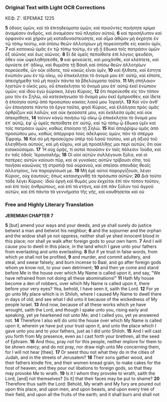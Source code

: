 ### Original Text with Light OCR Corrections

ΚΕΦ. Ζʹ. ΙΕΡΕΜΙΑΣ 1225

**5** ὁδοὺς ὑμῶν, καὶ τὰ ἐπιτηδεύματα ὑμῶν, καὶ ποιοῦντες ποιήσητε κρίμα ἀναμέσον ἀνδρὸς, καὶ ἀναμέσον τοῦ πλησίον αὐτοῦ,
**6** καὶ προσήλυτον καὶ ὀρφανὸν καὶ χήραν μὴ καταδυναστεύσητε, καὶ αἷμα ἀθῷον μὴ ἐκχέητε ἐν τῷ τόπῳ τούτῳ, καὶ ὀπίσω θεῶν ἀλλοτρίων μὴ πορεύσησθε εἰς κακὸν ὑμῖν,
**7** καὶ κατοικιῶ ὑμᾶς ἐν τῷ τόπῳ τούτῳ, ἐν γῇ ᾗ ἔδωκα τοῖς πατράσιν ὑμῶν ἐξ αἰῶνος καὶ ἕως αἰῶνος.
**8** Εἰ δὲ ὑμεῖς πεποίθατε ἐπὶ λόγοις ψευδέσι, ὅθεν οὐκ ὠφεληθήσεσθε,
**9** καὶ φονεύετε, καὶ μοιχᾶσθε, καὶ κλέπτετε, καὶ ὀμνύετε ἐπ᾽ ἀδίκῳ, καὶ θυμιᾶτε τῇ Βάαλ καὶ ὀπίσω θεῶν ἀλλοτρίων πορεύεσθε, ὧν οὐκ οἴδατε, τοῦ κακῶς εἶναι ὑμῖν,
**10** καὶ ἤλθατε, καὶ ἔστητε ἐνώπιόν μου ἐν τῷ οἴκῳ, οὗ ἐπικέκληται τὸ ὄνομά μου ἐπ᾽ αὐτῷ, καὶ εἴπατε, ἀπεσχήμεθα τοῦ μὴ ποιεῖν πάντα τὰ βδελύγματα ταῦτα.
**11** Μὴ σπήλαιον λῃστῶν ὁ οἶκός μου, οὗ ἐπικέκληται τὸ ὄνομά μου ἐπ᾽ αὐτῷ ἐκεῖ ἐνώπιον ὑμῶν; καὶ ἰδοὺ ἐγὼ ἑώρακα, λέγει Κύριος,
**12** ὅτι πορεύεσθε εἰς τὸν τόπον μου τὸν ἐν Σηλὼ, οὗ κατεσκήνωσα τὸ ὄνομά μου ἐκεῖ ἔμπροσθεν, καὶ ἴδετε ἃ ἐποίησα αὐτῷ ἀπὸ προσώπου κακίας λαοῦ μου Ἰσραήλ.
**13** Καὶ νῦν ἀνθ᾽ ὧν ἐποιήσατε πάντα τὰ ἔργα ταῦτα, φησὶ Κύριος, καὶ ἐλάλησα πρὸς ὑμᾶς ὀρθρίζων καὶ λαλῶν, καὶ οὐκ ἠκούσατέ μου, καὶ ἐκάλεσα ὑμᾶς καὶ οὐκ ἀπεκρίθητε,
**14** τοίνυν κἀγὼ ποιήσω τῷ οἴκῳ ᾧ ἐπικέκληται τὸ ὄνομά μου ἐπ᾽ αὐτῷ, ἐφ᾽ ᾧ ὑμεῖς πεποίθατε ἐπ᾽ αὐτῷ, καὶ τῷ τόπῳ ᾧ ἔδωκα ὑμῖν καὶ τοῖς πατράσιν ὑμῶν, καθὼς ἐποίησα τῇ Σηλὼ.
**15** Καὶ ἀποῤῥίψω ὑμᾶς ἀπὸ προσώπου μου, καθὼς ἀπέρριψα τοὺς ἀδελφοὺς ὑμῶν, πᾶν τὸ σπέρμα Ἐφραίμ.
**16** Καὶ σὺ μὴ προσεύχου ὑπὲρ τοῦ λαοῦ τούτου, καὶ μὴ ἀξιοῦ τοῦ ἐλεηθῆναι αὐτοὺς, καὶ μὴ εὔχου, καὶ μὴ προσέλθῃς μοι περὶ αὐτῶν, ὅτι οὐκ εἰσακούσομαι.
**17** Ἢ οὐχ ὁρᾷς, τί αὐτοὶ ποιοῦσιν ἐν ταῖς πόλεσιν Ἰούδα, καὶ ἐν ταῖς ὁδοῖς Ἱερουσαλήμ;
**18** Οἱ υἱοὶ αὐτῶν συλλέγουσι ξύλα, καὶ οἱ πατέρες αὐτῶν καίουσι πῦρ, καὶ αἱ γυναῖκες αὐτῶν τρίβουσι σῖτα, τοῦ ποιῆσαι καυῶνας τῇ στρατιᾷ τοῦ οὐρανοῦ, καὶ σπεῖσαι σπονδὰς θεοῖς ἀλλοτρίοις, ἵνα παροργίσωσί με.
**19** Μὴ ἐμὲ αὐτοὶ παροργίζουσι, λέγει Κύριος, οὐχ ἑαυτούς; ὅπως καταισχυνθῇ τὰ πρόσωπα αὐτῶν;
**20** Διὰ τοῦτο τάδε λέγει Κύριος· ἰδοὺ ὀργὴ καὶ θυμός μου ἐκχείται ἐπὶ τὸν τόπον τοῦτον, καὶ ἐπὶ τοὺς ἀνθρώπους, καὶ ἐπὶ τὰ κτήνη, καὶ ἐπὶ πᾶν ξύλον τοῦ ἀγροῦ αὐτῶν, καὶ ἐπὶ πάντα τὰ γεννήματα τῆς γῆς, καὶ καυθήσεται καὶ οὐ

### Free and Highly Literary Translation

**JEREMIAH CHAPTER 7**

**5** [but] amend your ways and your deeds, and ye shall surely do justice betwixt a man and betwixt his neighbor;
**6** and the sojourner and the orphan and the widow shall ye not oppress, neither shall ye shed innocent blood in this place; nor shall ye walk after foreign gods to your own harm.
**7** And I will cause you to dwell in this place, in the land which I gave unto your fathers from everlasting and unto everlasting.
**8** But if ye trust in false words, from which ye shall not be profited,
**9** and murder, and commit adultery, and steal, and swear falsely, and burn incense to Baal, and go after foreign gods whom ye know not, to your own detriment;
**10** and then ye come and stand before Me in the house over which My Name is called upon it, and say, "We have refrained from not doing all these abominations!"
**11** Hath My house become a den of robbers, over which My Name is called upon it, there before your very eyes? Yea, behold, I have seen it, saith the Lord.
**12** For ye go unto My place which is in Shiloh, where I caused My Name to dwell there in days of old; and see what I did unto it because of the wickedness of My people Israel.
**13** And now, because of all these works which ye have wrought, saith the Lord, and though I spake unto you, rising early and speaking, yet ye hearkened not unto Me; and I called you, yet ye answered not.
**14** Therefore I also will do unto the house over which My Name is called upon it, wherein ye have put your trust upon it, and unto the place which I gave unto you and to your fathers, just as I did unto Shiloh.
**15** And I will cast you forth from My presence, even as I cast forth your brethren, all the seed of Ephraim.
**16** And thou, pray not for this people, neither implore for them to be shown mercy; and do not pray, nor draw nigh unto Me concerning them, for I will not hear [thee].
**17** Or seest thou not what they do in the cities of Judah, and in the streets of Jerusalem?
**18** Their sons gather wood, and their fathers kindle fire, and their women knead grain, to make cakes for the host of heaven; and they pour out libations to foreign gods, so that they may provoke Me to wrath.
**19** Is it I whom they provoke to wrath, saith the Lord, [and] not themselves? [Is it] that their faces may be put to shame?
**20** Therefore thus saith the Lord: Behold, My wrath and My fury are poured out upon this place, and upon men, and upon beasts, and upon every tree of their field, and upon all the fruits of the earth; and it shall burn and shall not